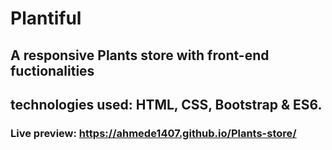 # Plantiful

## A responsive Plants store with front-end fuctionalities

## technologies used: HTML, CSS, Bootstrap & ES6.

### Live preview: https://ahmede1407.github.io/Plants-store/
